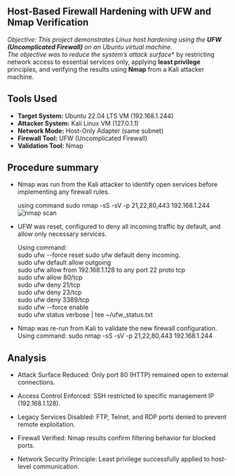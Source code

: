## Host-Based Firewall Hardening with UFW and Nmap Verification

**Objective:* This project demonstrates Linux host hardening using the **UFW (Uncomplicated Firewall)** on an Ubuntu virtual machine.  
The objective was to reduce the system’s attack surface** by restricting network access to essential services only, applying **least privilege** principles, and verifying the results using **Nmap** from a Kali attacker machine.

## Tools Used
- **Target System:** Ubuntu 22.04 LTS VM (192.168.1.244)
- **Attacker System:**  Kali Linux VM (127.0.1.1) 
- **Network Mode:**  Host-Only Adapter (same subnet) 
- **Firewall Tool:** UFW (Uncomplicated Firewall) 
- **Validation Tool:** Nmap 

## Procedure summary
- Nmap was run from the Kali attacker to identify open services before implementing any firewall rules.

  using command sudo nmap -sS -sV -p 21,22,80,443 192.168.1.244
![nmap scan](../UFW_firewall_hardening/Screenshots/nmap_scan_before_firewall_rule.png.png)
- UFW was reset, configured to deny all incoming traffic by default, and allow only necessary services.

  Using command: <br/>
sudo ufw --force reset
sudo ufw default deny incoming. <br/>
sudo ufw default allow outgoing <br/>
sudo ufw allow from 192.168.1.128 to any port 22 proto tcp <br/>
sudo ufw allow 80/tcp <br/>
sudo ufw deny 21/tcp <br/>
sudo ufw deny 23/tcp <br/>
sudo ufw deny 3389/tcp <br/>
sudo ufw --force enable <br/>
sudo ufw status verbose | tee ~/ufw_status.txt <br/>

- Nmap was re-run from Kali to validate the new firewall configuration.
 Using command: sudo nmap -sS -sV -p 21,22,80,443 192.168.1.244


## Analysis
- Attack Surface Reduced: Only port 80 (HTTP) remained open to external connections.

- Access Control Enforced: SSH restricted to specific management IP (192.168.1.128).

- Legacy Services Disabled: FTP, Telnet, and RDP ports denied to prevent remote exploitation.

- Firewall Verified: Nmap results confirm filtering behavior for blocked ports.

- Network Security Principle: Least privilege successfully applied to host-level communication.

  

